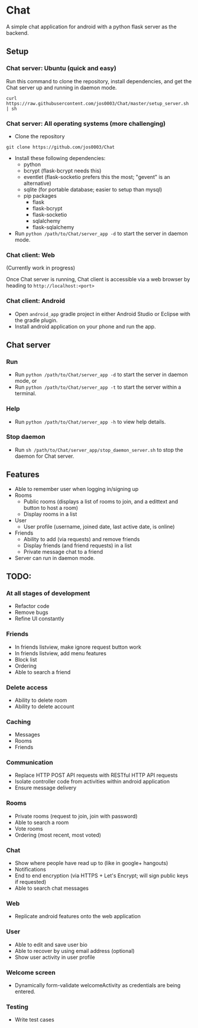 # Chat
A simple chat application for android with a python flask server as the backend.

## Setup
### Chat server: Ubuntu (quick and easy)
Run this command to clone the repository, install dependencies, and get the Chat server up and running in daemon mode.
```
curl https://raw.githubusercontent.com/jos0003/Chat/master/setup_server.sh | sh
```

### Chat server: All operating systems (more challenging)
* Clone the repository
```
git clone https://github.com/jos0003/Chat
```
* Install these following dependencies:
  * python
  * bcrypt (flask-bcrypt needs this)
  * eventlet (flask-socketio prefers this the most; "gevent" is an alternative)
  * sqlite (for portable database; easier to setup than mysql)
  * pip packages
    * flask
    * flask-bcrypt
    * flask-socketio
    * sqlalchemy
    * flask-sqlalchemy
* Run `python /path/to/Chat/server_app -d` to start the server in daemon mode.

### Chat client: Web
(Currently work in progress)

Once Chat server is running, Chat client is accessible via a web browser by heading to `http://localhost:<port>`

### Chat client: Android 
* Open `android_app` gradle project in either Android Studio or Eclipse with the gradle plugin.
* Install android application on your phone and run the app.

## Chat server

### Run
* Run `python /path/to/Chat/server_app -d` to start the server in daemon mode, or
* Run `python /path/to/Chat/server_app -t` to start the server within a terminal.

### Help
* Run `python /path/to/Chat/server_app -h` to view help details.

### Stop daemon
* Run `sh /path/to/Chat/server_app/stop_daemon_server.sh` to stop the daemon for Chat server.

## Features
* Able to remember user when logging in/signing up
* Rooms
  * Public rooms (displays a list of rooms to join, and a edittext and button to host a room)
  * Display rooms in a list
* User
  * User profile (username, joined date, last active date, is online)
* Friends
  * Ability to add (via requests) and remove friends
  * Display friends (and friend requests) in a list
  * Private message chat to a friend
* Server can run in daemon mode.

## TODO:

### At all stages of development
* Refactor code
* Remove bugs
* Refine UI constantly

### Friends
* In friends listview, make ignore request button work
* In friends listview, add menu features
* Block list
* Ordering
* Able to search a friend

### Delete access
* Ability to delete room
* Ability to delete account

### Caching 
* Messages
* Rooms
* Friends

### Communication
* Replace HTTP POST API requests with RESTful HTTP API requests
* Isolate controller code from activities within android application
* Ensure message delivery

### Rooms
* Private rooms (request to join, join with password)
* Able to search a room
* Vote rooms
* Ordering (most recent, most voted)

### Chat
* Show where people have read up to (like in google+ hangouts)
* Notifications
* End to end encryption (via HTTPS + Let's Encrypt; will sign public keys if requested)
* Able to search chat messages

### Web
* Replicate android features onto the web application

### User
* Able to edit and save user bio
* Able to recover by using email address (optional)
* Show user activity in user profile

### Welcome screen
* Dynamically form-validate welcomeActivity as credentials are being entered.

### Testing
* Write test cases
